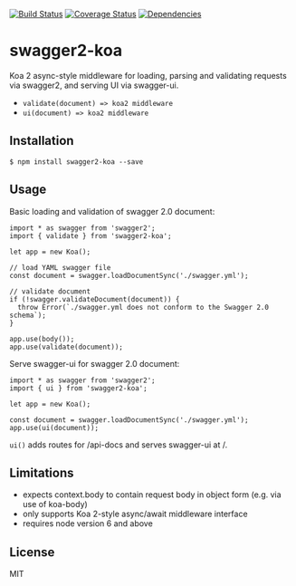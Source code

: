 [![Build Status](https://travis-ci.org/carlansley/swagger2-koa.svg?branch=master)](https://travis-ci.org/carlansley/swagger2-koa2)
[![Coverage Status](https://coveralls.io/repos/github/carlansley/swagger2-koa/badge.svg?branch=master)](https://coveralls.io/github/carlansley/swagger2-koa2?branch=master)
[![Dependencies](https://david-dm.org/carlansley/swagger2-koa.svg)](https://raw.githubusercontent.com/carlansley/swagger2-koa/master/package.json)

# swagger2-koa
Koa 2 async-style middleware for loading, parsing and validating requests via swagger2, and serving UI via swagger-ui.
* `validate(document) => koa2 middleware`
* `ui(document) => koa2 middleware`

## Installation

```shell
$ npm install swagger2-koa --save
```

## Usage

Basic loading and validation of swagger 2.0 document:

```
import * as swagger from 'swagger2';
import { validate } from 'swagger2-koa';

let app = new Koa();

// load YAML swagger file
const document = swagger.loadDocumentSync('./swagger.yml');

// validate document
if (!swagger.validateDocument(document)) {
  throw Error(`./swagger.yml does not conform to the Swagger 2.0 schema`);
}

app.use(body());
app.use(validate(document));

```

Serve swagger-ui for swagger 2.0 document:

```
import * as swagger from 'swagger2';
import { ui } from 'swagger2-koa';

let app = new Koa();

const document = swagger.loadDocumentSync('./swagger.yml');
app.use(ui(document));

```

`ui()` adds routes for /api-docs and serves swagger-ui at /.

## Limitations

* expects context.body to contain request body in object form (e.g. via use of koa-body)
* only supports Koa 2-style async/await middleware interface
* requires node version 6 and above

## License

MIT
